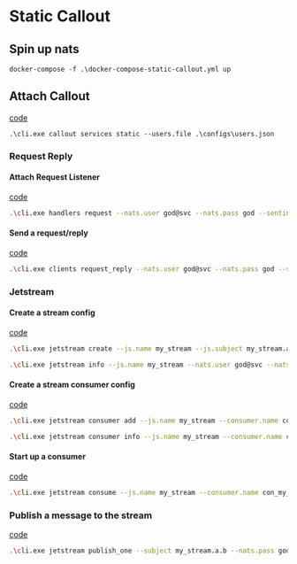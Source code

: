 # Static Callout

## Spin up nats

```shell
docker-compose -f .\docker-compose-static-callout.yml up
```

## Attach Callout

[code](/cmd/cli/root/callout/services/static/static.go)

```shell
.\cli.exe callout services static --users.file .\configs\users.json
```

### Request Reply

#### Attach Request Listener

[code](/cmd/cli/root/handlers/request/request.go)

```bash
.\cli.exe handlers request --nats.user god@svc --nats.pass god --sentinel.creds .\configs\dynamic_accounts_url_resolver\sentinel.creds
```

#### Send a request/reply

[code](/cmd/cli/root/clients/request_reply/request_reply.go)

```bash
.\cli.exe clients request_reply --nats.user god@svc --nats.pass god --sentinel.creds .\configs\dynamic_accounts_url_resolver\sentinel.creds
```

### Jetstream

#### Create a stream config

[code](/cmd/cli/root/jetstream/create/create.go)

```bash
.\cli.exe jetstream create --js.name my_stream --js.subject my_stream.a --js.subject my_stream.a.>  --nats.user god@svc --nats.pass god --sentinel.creds .\configs\dynamic_accounts_url_resolver\sentinel.creds

.\cli.exe jetstream info --js.name my_stream --nats.user god@svc --nats.pass god --sentinel.creds .\configs\dynamic_accounts_url_resolver\sentinel.creds
```

#### Create a stream consumer config

[code](/cmd/cli/root/jetstream/consumer/add/add.go)

```bash
.\cli.exe jetstream consumer add --js.name my_stream --consumer.name con_my_stream --consumer.filterSubjects my_stream.a.b --nats.user god@svc --nats.pass god --sentinel.creds .\configs\dynamic_accounts_url_resolver\sentinel.creds

.\cli.exe jetstream consumer info --js.name my_stream --consumer.name con_my_stream --nats.user god@svc --nats.pass god --sentinel.creds .\configs\dynamic_accounts_url_resolver\sentinel.creds
```

#### Start up a consumer

[code](/cmd/cli/root/jetstream/consume/consume.go)

```bash
.\cli.exe jetstream consume --js.name my_stream --consumer.name con_my_stream --nats.user god@svc --nats.pass god   --nats.pass god --sentinel.creds .\configs\dynamic_accounts_url_resolver\sentinel.creds

```

### Publish a message to the stream

[code](/cmd/cli/root/jetstream/publish_one/publish_one.go)

```bash
.\cli.exe jetstream publish_one --subject my_stream.a.b --nats.pass god --sentinel.creds .\configs\dynamic_accounts_url_resolver\sentinel.creds

```
